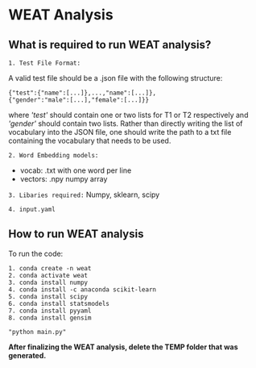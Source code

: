 # WEAT Analysis

## What is required to run WEAT analysis?

`1. Test File Format:`

A valid test file should be a .json file with the following structure:
  ```
{"test":{"name":[...]},...,"name":[...]},
{"gender":"male":[...],"female":[...]}}
  ```
where *'test'* should contain one or two lists for T1 or T2 respectively and *'gender'* should contain two lists. Rather than directly writing the list of vocabulary into the JSON file, one should write the path to a txt file containing the vocabulary that needs to be used.

`2. Word Embedding models:`
* vocab: .txt with one word per line
* vectors: .npy numpy array

`3. Libaries required:` Numpy, sklearn, scipy

`4. input.yaml` 



## How to run WEAT analysis 

To run the code:
  ```
  1. conda create -n weat
  2. conda activate weat
  3. conda install numpy
  4. conda install -c anaconda scikit-learn
  5. conda install scipy
  6. conda install statsmodels
  7. conda install pyyaml
  8. conda install gensim
  
  "python main.py"
  ```
 	
  

**After finalizing the WEAT analysis, delete the TEMP folder that was generated.**


